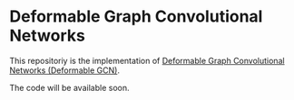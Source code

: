 # Deformable Graph Convolutional Networks
This repositoriy is the implementation of [Deformable Graph Convolutional Networks (Deformable GCN)](https://arxiv.org/pdf/2112.14438.pdf).

The code will be available soon.
